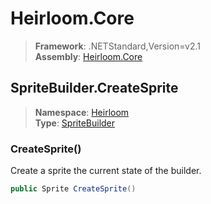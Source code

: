 # Heirloom.Core

> **Framework**: .NETStandard,Version=v2.1  
> **Assembly**: [Heirloom.Core][0]  

## SpriteBuilder.CreateSprite

> **Namespace**: [Heirloom][0]  
> **Type**: [SpriteBuilder][1]  

### CreateSprite()

Create a sprite the current state of the builder.

```cs
public Sprite CreateSprite()
```

[0]: ../Heirloom.Core.md
[1]: Heirloom.SpriteBuilder.md
